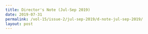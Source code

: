 ```yaml
---
title: Director's Note (Jul-Sep 2019)
date: 2019-07-31
permalink: /vol-15/issue-2/jul-sep-2019/d-note-jul-sep-2019/
layout: post
---
```

